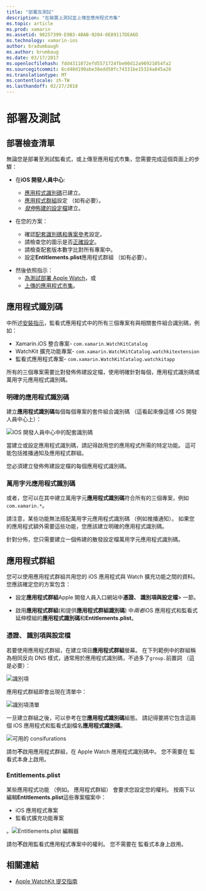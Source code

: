 ```yaml
---
title: "部署及測試"
description: "在裝置上測試並上傳至應用程式市集"
ms.topic: article
ms.prod: xamarin
ms.assetid: 98257399-E9B3-4BAB-9204-0E89117DEA6D
ms.technology: xamarin-ios
author: bradumbaugh
ms.author: brumbaug
ms.date: 03/17/2017
ms.openlocfilehash: fdd4311072efd5571724fbe00d12a96921054fa2
ms.sourcegitcommit: 6cd40d190abe38edd50fc74331be15324a845a28
ms.translationtype: MT
ms.contentlocale: zh-TW
ms.lasthandoff: 02/27/2018
---
```

# <a name="deployment-and-testing"></a>部署及測試

## <a name="deployment-checklist"></a>部署檢查清單

無論您是部署至測試監看式，或上傳至應用程式市集，您需要完成這個頁面上的步驟：

- 在**iOS 開發人員中心**:
  - [應用程式識別碼](#App_IDs)已建立。
  - [應用程式群組](#App_Groups)設定 （如有必要）。
  - [*發佈*佈建的設定檔](#Provisioning_Profiles)建立。

- 在您的方案：

  - 確認[配套識別碼和專案參考](~/ios/watchos/get-started/installation.md)設定。
  - 請檢查您的圖示是否[正確設定](~/ios/watchos/app-fundamentals/icons.md)。
  - 請檢查配套版本數字比對所有專案中。
  - 設定**Entitlements.plist**應用程式群組 （如有必要）。

* 然後依照指示：
  - [為測試部署 Apple Watch](~/ios/watchos/deploy-test/device.md)，或
  - [上傳的應用程式市集](~/ios/watchos/deploy-test/appstore.md)。


## <a name="app-ids"></a>應用程式識別碼

中所述[安裝指示](~/ios/watchos/get-started/installation.md)，監看式應用程式中的所有三個專案有與相關套件組合識別碼，例如：

- Xamarin.iOS 整合專案- `com.xamarin.WatchKitCatalog`
- WatchKit 擴充功能專案- `com.xamarin.WatchKitCatalog.watchkitextension`
- 監看式應用程式專案- `com.xamarin.WatchKitCatalog.watchkitapp`

所有的三個專案需要比對發佈佈建設定檔，使用明確針對每個，應用程式識別碼或萬用字元應用程式識別碼。

### <a name="explicit-app-ids"></a>明確的應用程式識別碼

建立**應用程式識別碼**每個每個專案的套件組合識別碼 （這看起來像這樣 iOS 開發人員中心上）：

![IOS 開發人員中心中的配套識別碼](images/appids-specific-sml.png)

當建立或設定應用程式識別碼，請記得啟用您的應用程式所需的特定功能。 這可能包括推播通知及應用程式群組。

您必須建立發佈佈建設定檔的每個應用程式識別碼。

### <a name="wildcard-app-id"></a>萬用字元應用程式識別碼

或者，您可以在其中建立萬用字元**應用程式識別碼**符合所有的三個專案，例如`com.xamarin.*`。

請注意，某些功能無法搭配萬用字元應用程式識別碼 （例如推播通知）。 如果您的應用程式額外需要這些功能，您應該建立明確的應用程式識別碼。

針對分佈，您只需要建立一個佈建的散發設定檔萬用字元應用程式識別碼。

<a name="app-groups" />

## <a name="app-groups"></a>應用程式群組

您可以使用應用程式群組共用您的 iOS 應用程式與 Watch 擴充功能之間的資料。 您應該確定您的方案包含：

- 設定**應用程式群組**Apple 開發人員入口網站中**憑證、 識別項與設定檔**> 一節。

- 啟用**應用程式群組**(和提供**應用程式群組識別碼**) 中*兩者*iOS 應用程式和監看式延伸模組的**應用程式識別碼**和**Entitlements.plist**。

### <a name="certificates-identifiers--profiles"></a>憑證、 識別項與設定檔

若要使用應用程式群組，在建立項目**應用程式群組**螢幕。 在下列範例中的群組稱為相同反向 DNS 樣式，通常用於應用程式識別碼，不過多了`group.`前置詞 （這是必要）：

![識別項](images/appgroups-new-sml.png)

應用程式群組即會出現在清單中：

![識別項清單](images/appgroups-setup-sml.png)

一旦建立群組之後，可以參考在您**應用程式識別碼**組態。 請記得要將它包含這兩個 iOS 應用程式和監看式副檔名**應用程式識別碼**。

![可用的 consifurations](images/appgroups-sml.png)

請勿**不**啟用應用程式群組，在 Apple Watch 應用程式識別碼中。 您不需要在 監看式本身上啟用。

### <a name="entitlementsplist"></a>Entitlements.plist

某些應用程式功能 （例如。 應用程式群組） 會要求您設定您的權利。
按兩下以編輯**Entitlements.plist**這些專案檔案中：

- iOS 應用程式專案
- 監看式擴充功能專案

。![Entitlements.plist 編輯器](images/entitlements-plist-sml.png)

請勿**不**啟用監看式應用程式專案中的權利。 您不需要在 監看式本身上啟用。



## <a name="related-links"></a>相關連結

- [Apple WatchKit 提交指南](https://developer.apple.com/app-store/watch/)
